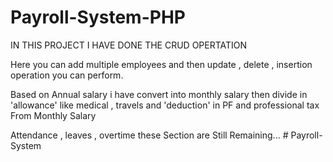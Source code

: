 # Payroll-System-PHP

IN THIS PROJECT I HAVE DONE THE CRUD OPERTATION

Here you can add multiple employees and then update , delete , insertion operation you can perform.
 
Based on Annual salary  i have convert into monthly salary then divide in  'allowance' like medical , travels and 'deduction' in PF and professional tax From Monthly Salary

Attendance , leaves , overtime these Section are Still Remaining...
#   P a y r o l l - S y s t e m  
 